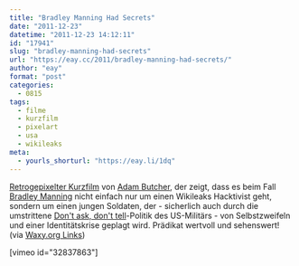 ```yaml
---
title: "Bradley Manning Had Secrets"
date: "2011-12-23"
datetime: "2011-12-23 14:12:11"
id: "17941"
slug: "bradley-manning-had-secrets"
url: "https://eay.cc/2011/bradley-manning-had-secrets/"
author: "eay"
format: "post"
categories:
  - 0815
tags:
  - filme
  - kurzfilm
  - pixelart
  - usa
  - wikileaks
meta:
  - yourls_shorturl: "https://eay.li/1dq"
---
```


[Retrogepixelter Kurzfilm](http://www.adam-butcher.co.uk/bmhs/) von [Adam Butcher](http://www.adam-butcher.co.uk/), der zeigt, dass es beim Fall [Bradley Manning](http://de.wikipedia.org/wiki/Bradley_Manning) nicht einfach nur um einen Wikileaks Hacktivist geht, sondern um einen jungen Soldaten, der - sicherlich auch durch die umstrittene [Don't ask, don't tell](http://de.wikipedia.org/wiki/Don%E2%80%99t_ask,_don%E2%80%99t_tell)\-Politik des US-Militärs - von Selbstzweifeln und einer Identitätskrise geplagt wird. Prädikat wertvoll und sehenswert! (via [Waxy.org Links](http://waxy.org/links/))

\[vimeo id="32837863"\]
